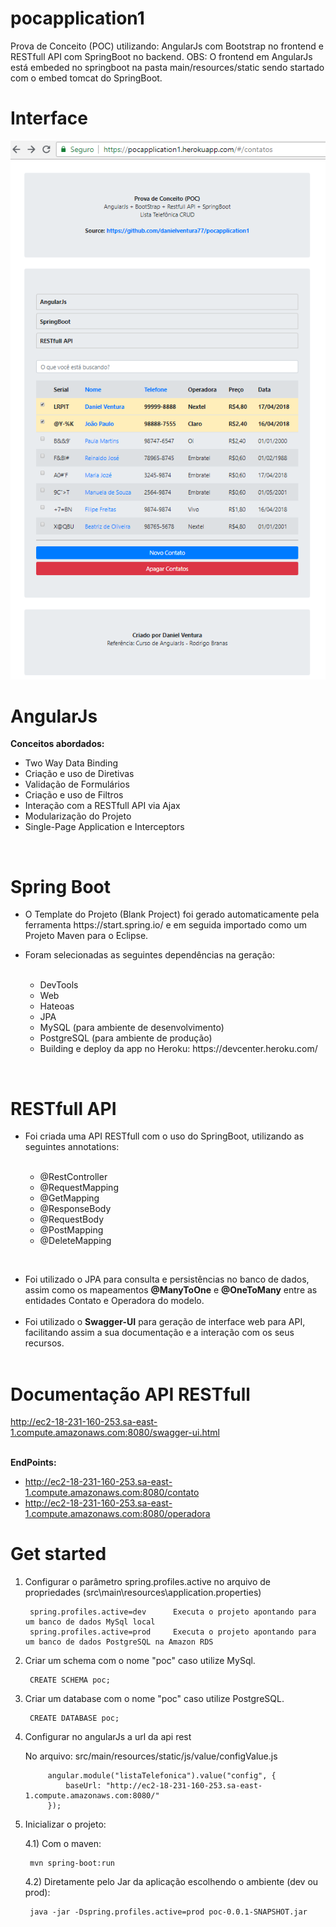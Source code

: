 # pocapplication1
Prova de Conceito (POC) utilizando: AngularJs com Bootstrap no frontend e RESTfull API com SpringBoot no backend.
OBS: O frontend em AngularJs está embeded no springboot na pasta main/resources/static sendo startado com o embed tomcat do SpringBoot.

# Interface
<a href="http://ec2-18-231-160-253.sa-east-1.compute.amazonaws.com:8080/" target="_blank">![Alt text](app.png?raw=true "Ir para Aplicação")</a>

# AngularJs<br/>

<strong>Conceitos abordados:</strong><br/>

<ul>
  <li>Two Way Data Binding</li>
  <li>Criação e uso de Diretivas</li>
  <li>Validação de Formulários</li>
  <li>Criação e uso de Filtros</li>
  <li>Interação com a RESTfull API via Ajax</li>
  <li>Modularização do Projeto</li>
  <li>Single-Page Application e Interceptors</li>
</ul>
<br/>

# Spring Boot<br/>

<ul>
  <li>O Template do Projeto (Blank Project) foi gerado automaticamente pela ferramenta https://start.spring.io/ e em seguida importado como um Projeto Maven para o Eclipse.</li>
</ul>
<ul>  
  <li>Foram selecionadas as seguintes dependências na geração:</li><br/>
  <ul>
    <li>DevTools</li>
    <li>Web</li>
    <li>Hateoas</li>
    <li>JPA</li>
    <li>MySQL (para ambiente de desenvolvimento)</li>
    <li>PostgreSQL (para ambiente de produção)</li>
    <li>Building e deploy da app no Heroku:  https://devcenter.heroku.com/</li>
   </ul>
</ul>
<br/>

# RESTfull API<br/>

<ul>
  <li>Foi criada uma API RESTfull com o uso do SpringBoot, utilizando as seguintes annotations:</li>
  <ul><br/>
    <li>@RestController</li>
    <li>@RequestMapping</li>
    <li>@GetMapping</li>
    <li>@ResponseBody</li>
    <li>@RequestBody</li>
    <li>@PostMapping</li>
    <li>@DeleteMapping</li>
  </ul>
</ul>
<br/>

<ul>
  <li>Foi utilizado o JPA para consulta e persistências no banco de dados, assim como os mapeamentos <strong>@ManyToOne</strong> e <strong>@OneToMany</strong> entre as entidades Contato e Operadora do modelo.</li><br/>
  <li>Foi utilizado o <strong>Swagger-UI</strong> para geração de interface web para API, facilitando assim a sua documentação e a interação com os seus recursos.</li><br/>
</ul>

# Documentação API RESTfull<br/>
  
  <a href="http://ec2-18-231-160-253.sa-east-1.compute.amazonaws.com:8080/swagger-ui.html" target="_blank">http://ec2-18-231-160-253.sa-east-1.compute.amazonaws.com:8080/swagger-ui.html</a>
   
  <br/>
  <strong>EndPoints:</strong><br/>
      <ul>
        <li><a href="http://ec2-18-231-160-253.sa-east-1.compute.amazonaws.com:8080/contato" target="_blank">http://ec2-18-231-160-253.sa-east-1.compute.amazonaws.com:8080/contato</a></li>
        <li><a href="http://ec2-18-231-160-253.sa-east-1.compute.amazonaws.com:8080/operadora" target="_blank">http://ec2-18-231-160-253.sa-east-1.compute.amazonaws.com:8080/operadora</a></li>
      </ul>
       

# Get started<br/>


1) Configurar o parâmetro spring.profiles.active no arquivo de propriedades (src\main\resources\application.properties)

        spring.profiles.active=dev      Executa o projeto apontando para um banco de dados MySql local
        spring.profiles.active=prod     Executa o projeto apontando para um banco de dados PostgreSQL na Amazon RDS
        
2) Criar um schema com o nome "poc" caso utilize MySql.

        CREATE SCHEMA poc;
        
3) Criar um database com o nome "poc" caso utilize PostgreSQL.

        CREATE DATABASE poc;
        
4) Configurar no angularJs a url da api rest

    No arquivo: src/main/resources/static/js/value/configValue.js
            
            angular.module("listaTelefonica").value("config", {
            	baseUrl: "http://ec2-18-231-160-253.sa-east-1.compute.amazonaws.com:8080/"
            });

5) Inicializar o projeto: 

    4.1) Com o maven:
    
        mvn spring-boot:run
        
    4.2) Diretamente pelo Jar da aplicação escolhendo o ambiente (dev ou prod):
        
        java -jar -Dspring.profiles.active=prod poc-0.0.1-SNAPSHOT.jar
        
        
        

        
    
        
        
        